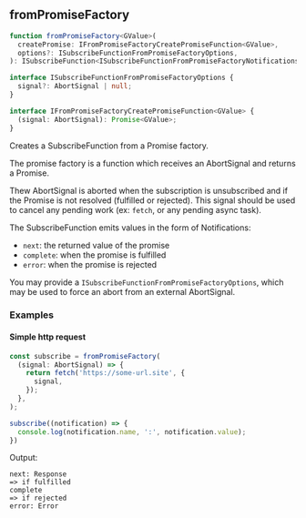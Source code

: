 ## fromPromiseFactory

```ts
function fromPromiseFactory<GValue>(
  createPromise: IFromPromiseFactoryCreatePromiseFunction<GValue>,
  options?: ISubscribeFunctionFromPromiseFactoryOptions,
): ISubscribeFunction<ISubscribeFunctionFromPromiseFactoryNotifications<GValue>>
```

```ts
interface ISubscribeFunctionFromPromiseFactoryOptions {
  signal?: AbortSignal | null;
}

interface IFromPromiseFactoryCreatePromiseFunction<GValue> {
  (signal: AbortSignal): Promise<GValue>;
}
```

Creates a SubscribeFunction from a Promise factory.

The promise factory is a function which receives an AbortSignal and returns a Promise.

Thew AbortSignal is aborted when the subscription is unsubscribed and if the Promise is not resolved (fulfilled or
rejected). This signal should be used to cancel any pending work (ex: `fetch`, or any pending async task).

The SubscribeFunction emits values in the form of Notifications:

- `next`: the returned value of the promise
- `complete`: when the promise is fulfilled
- `error`: when the promise is rejected

You may provide a `ISubscribeFunctionFromPromiseFactoryOptions`, which may be used to force an abort from an external
AbortSignal.

### Examples

#### Simple http request

```ts
const subscribe = fromPromiseFactory(
  (signal: AbortSignal) => {
    return fetch('https://some-url.site', {
      signal,
    });
  },
);

subscribe((notification) => {
  console.log(notification.name, ':', notification.value);
})
```

Output:

```text
next: Response
=> if fulfilled
complete
=> if rejected
error: Error
```

